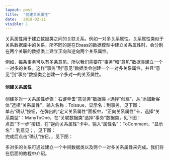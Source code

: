 ```yaml
---
layout: post
title:  "创建关系属性"
date:   2018-02-21
visible: 1
---
```


关系属性用于建立数据类之间的关联关系。例如一对多关系属性。关系属性类似于关系数据库中的关系，所不同的是在Ebaas的数据模型中建立关系属性时，会分别在两个关联的数据类上建立正向和逆向两个关系属性。

例如，每条事务可以有多条意见。所以我们需要在“事务”和“意见”数据类建立一个一对多的关系。这样“事务”到“意见”数据类会创建一个一对多关系属性，并且“意见”到“事务”数据类会创建一个多对一的关系属性。

#### 创建关系属性

创建多对一关系属性步骤：右键单击“意见务”数据类→选择“创建”，从“添加新客体”选择“关系属性”，输入名称：ToIssue，显示名：到事务，见下图：
<img src="{{'/assets/img/2018-2-21-创建关系属性1.png' | prepend: site.baseurl }}" alt=""><br>
单击“确认”按钮，在弹出的“定义关系属性”面板中，“正向关系属性”卡，选择“关系类型”：ManyToOne，在“关联数据类”选择“事务”数据类，见下图：<br>
<img src="{{'/assets/img/2018-2-21-创建关系属性2.png' | prepend: site.baseurl }}" alt=""><br>
点击“下一步”按钮，在“逆向关系属性”卡中，输入“属性名”：ToComment，“显示名”：到意见；，见下图：
<img src="{{'/assets/img/2018-2-21-创建关系属性3.png' | prepend: site.baseurl }}" alt=""><br>
完成后点击“确认”按钮，，见下图：
<img src="{{'/assets/img/2018-2-21-创建关系属性4.png' | prepend: site.baseurl }}" alt=""><br>

多对多的关系可通过建立一个中间数据类以及两个一对多关系属性来完成。我们将在后面的教程中介绍。
